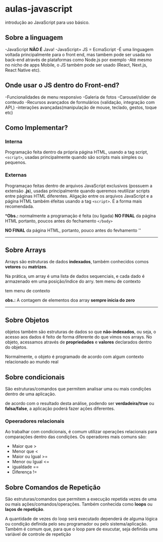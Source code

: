 # aulas-javascript

introdução ao JavaScript para uso básico.

## Sobre a linguagem

-JavaScript **NÃO É** Java!
-JavaScript= JS = EcmaScript
-É uma linguagem voltada principalmente para o front end, mas tambem pode ser usada no back-end através de plataformas como Node.js por exemplo
-Até mesmo no nicho de apps Mobile, o JS também pode ser usado 
(React, Next.js, React Native etc).

## Onde usar o JS dentro do Front-end? 
 
-Funcionalidades de menu responsivo
-Galeria de fotos
-Carousel/slider de conteudo
-Recursos avançados de formulários (validação, integração com API,)
-interações avançadas(manipulação de mouse, teclado, gestos, toque etc)

## Como Implementar?

### Interna 

Programação feita dentro da própria página HTML, usando a tag script, `<script>`, usadas principalmente quando são scripts mais simples ou pequenos.

### Externas 

Programaçao feitas dentro de arquivos JavaScript exclusivos
(possuem a extensão **.js**), usadas principalmente quando queremos reutilizar 
scripts entre páginas HTML diferentes. Aligação entre os arquivos JavaScript e a página HTML também éfeitas usando a tag `<script>`. É a forma mais recomendada.

***Obs.:** normalmente a programação é feita (ou ligada) **NO FINAL** da página HTML 
portanto, poucos antes do fechamento `</body>`


**NO FINAL** da página HTML, portanto, pouco antes do fevhamento '</body>'
 
---
 
## Sobre Arrays
 
Arrays são estruturas de dados **indexados**, também conhecidos comos **vetores** ou **matrizes**.
 
Na prática, um array é uma lista de dados sequenciais, e cada dado é armazenado em uma posição/índice do arry.
tem menu de contexto

tem menu de contexto

**obs.:** A contagem de elementos doa array **sempre inicia do zero**

-----

## Sobre Objetos 

objetos também são estruturas de dados so que **não-indexados**, 
ou seja, o acesso aos dados é feito de forma diferente do que vimos nos arrays. No objeto, acessamos através de **propriedades** e **valores** declarados dentro do objetos.

Normalmente, o objeto é programado de acordo com algum contexto relacionado ao mundo real


## Sobre condicionais

São estruturas/comandos que permitem analisar uma ou mais condições dentro de uma aplicação.

de acordo com o resultado desta análise, podendo ser **verdadeira/true** ou **falsa/false**, a aplicação poderá fazer ações diferentes.

###  Opeeradores relacionais

Ao trabalhar com condicionais, é comum utilizar operações relacionais para comparações dentro das condições.
Os operadores mais comuns são:

- Maior que          >
- Menor que          <
- Maior ou Igual     >=
- Menor ou Igual     <=
- igualdade          ==
- Diferença          !=

## Sobre Comandos de Repetição 

São estruturas/comandos que permitem a execução repetida vezes de uma ou mais ações/comandos/operações. Também conhecida como **loops** ou **laços de repetição**.

A quantidade de vezes do loop será executado dependerá de alguma lógica ou condição definida pelo seu programador ou pelo sistema/aplicação. Também é comum que, para que o loop pare de exucutar, seja definida uma variável de controle de repetição 